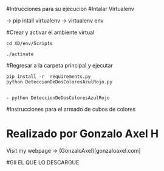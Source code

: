#Intrucciones para su ejecucion
#Intalar Virtualenv

   -> pip intall virtualenv
   -> virtualenv env

#Crear y activar el ambiente virtual

    cd XD/env/Scripts
    
    ./activate

#Regresar a la carpeta principal y ejecutar

    pip install -r  requirements.py
    python DeteccionDeDosColoresAzulRojo.py 


    - python DeteccionDeDosColoresAzulRojo


#Instrucciones para el armado de cubos de colores 



# Realizado por Gonzalo Axel H

 Visit my webpage -> (GonzaloAxel)[gonzaloaxel.com]

#GIl  EL QUE LO DESCARGUE
